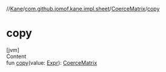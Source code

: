 //[Kane](../../index.md)/[com.github.jomof.kane.impl.sheet](../index.md)/[CoerceMatrix](index.md)/[copy](copy.md)



# copy  
[jvm]  
Content  
fun [copy](copy.md)(value: [Expr](../../com.github.jomof.kane/-expr/index.md)): [CoerceMatrix](index.md)  



